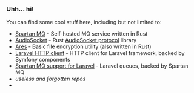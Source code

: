 ### Uhh... hi!

You can find some cool stuff here, including but not limited to:

* [Spartan MQ](https://github.com/ivan770/spartan) - Self-hosted MQ service written in Rust
* [AudioSocket](https://github.com/ivan770/audiosocket) - Rust [AudioSocket protocol](https://wiki.asterisk.org/wiki/display/AST/AudioSocket) library
* [Ares](https://github.com/ivan770/ares) - Basic file encryption utility (also written in Rust)
* [Laravel HTTP client](https://github.com/ivan770/laravel-httpclient) - HTTP client for Laravel framework, backed by Symfony components
* [Spartan MQ support for Laravel](https://github.com/ivan770/laravel-spartan) - Laravel queues, backed by Spartan MQ
* *useless and forgotten repos*
* 
